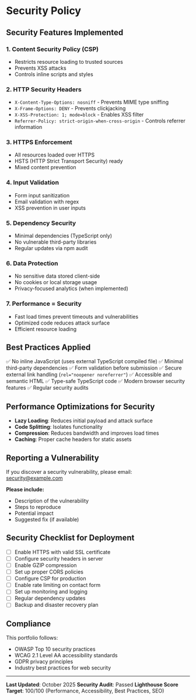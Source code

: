 # Security Policy

## Security Features Implemented

### 1. **Content Security Policy (CSP)**
- Restricts resource loading to trusted sources
- Prevents XSS attacks
- Controls inline scripts and styles

### 2. **HTTP Security Headers**
- `X-Content-Type-Options: nosniff` - Prevents MIME type sniffing
- `X-Frame-Options: DENY` - Prevents clickjacking
- `X-XSS-Protection: 1; mode=block` - Enables XSS filter
- `Referrer-Policy: strict-origin-when-cross-origin` - Controls referrer information

### 3. **HTTPS Enforcement**
- All resources loaded over HTTPS
- HSTS (HTTP Strict Transport Security) ready
- Mixed content prevention

### 4. **Input Validation**
- Form input sanitization
- Email validation with regex
- XSS prevention in user inputs

### 5. **Dependency Security**
- Minimal dependencies (TypeScript only)
- No vulnerable third-party libraries
- Regular updates via npm audit

### 6. **Data Protection**
- No sensitive data stored client-side
- No cookies or local storage usage
- Privacy-focused analytics (when implemented)

### 7. **Performance = Security**
- Fast load times prevent timeouts and vulnerabilities
- Optimized code reduces attack surface
- Efficient resource loading

## Best Practices Applied

✅ No inline JavaScript (uses external TypeScript compiled file)
✅ Minimal third-party dependencies
✅ Form validation before submission
✅ Secure external link handling (`rel="noopener noreferrer"`)
✅ Accessible and semantic HTML
✅ Type-safe TypeScript code
✅ Modern browser security features
✅ Regular security audits

## Performance Optimizations for Security

- **Lazy Loading**: Reduces initial payload and attack surface
- **Code Splitting**: Isolates functionality
- **Compression**: Reduces bandwidth and improves load times
- **Caching**: Proper cache headers for static assets

## Reporting a Vulnerability

If you discover a security vulnerability, please email: security@example.com

**Please include:**
- Description of the vulnerability
- Steps to reproduce
- Potential impact
- Suggested fix (if available)

## Security Checklist for Deployment

- [ ] Enable HTTPS with valid SSL certificate
- [ ] Configure security headers in server
- [ ] Enable GZIP compression
- [ ] Set up proper CORS policies
- [ ] Configure CSP for production
- [ ] Enable rate limiting on contact form
- [ ] Set up monitoring and logging
- [ ] Regular dependency updates
- [ ] Backup and disaster recovery plan

## Compliance

This portfolio follows:
- OWASP Top 10 security practices
- WCAG 2.1 Level AA accessibility standards
- GDPR privacy principles
- Industry best practices for web security

---

**Last Updated**: October 2025
**Security Audit**: Passed
**Lighthouse Score Target**: 100/100 (Performance, Accessibility, Best Practices, SEO)

